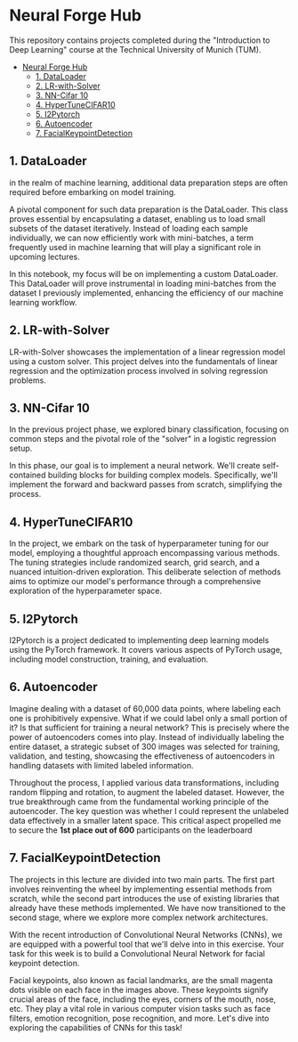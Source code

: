 

# Neural Forge Hub

This repository contains projects completed during the "Introduction to Deep Learning" course at the Technical University of Munich (TUM).

- [Neural Forge Hub](#neural-forge-hub)
  - [1. DataLoader](#1-dataloader)
  - [2. LR-with-Solver](#2-lr-with-solver)
  - [3. NN-Cifar 10](#3-nn-cifar-10)
  - [4. HyperTuneCIFAR10](#4-hypertunecifar10)
  - [5. I2Pytorch](#5-i2pytorch)
  - [6. Autoencoder](#6-autoencoder)
  - [7. FacialKeypointDetection](#7-facialkeypointdetection)


## 1. DataLoader

in the realm of machine learning, additional data preparation steps are often required before embarking on model training.

A pivotal component for such data preparation is the DataLoader. This class proves essential by encapsulating a dataset, enabling us to load small subsets of the dataset iteratively. Instead of loading each sample individually, we can now efficiently work with mini-batches, a term frequently used in machine learning that will play a significant role in upcoming lectures.

In this notebook, my focus will be on implementing a custom DataLoader. This DataLoader will prove instrumental in loading mini-batches from the dataset I previously implemented, enhancing the efficiency of our machine learning workflow.

## 2. LR-with-Solver

LR-with-Solver showcases the implementation of a linear regression model using a custom solver. This project delves into the fundamentals of linear regression and the optimization process involved in solving regression problems.

## 3. NN-Cifar 10

In the previous project phase, we explored binary classification, focusing on common steps and the pivotal role of the "solver" in a logistic regression setup.

In this phase, our goal is to implement a neural network. We'll create self-contained building blocks for building complex models. Specifically, we'll implement the forward and backward passes from scratch, simplifying the process.

## 4. HyperTuneCIFAR10

In the project, we embark on the task of hyperparameter tuning for our model, employing a thoughtful approach encompassing various methods. The tuning strategies include randomized search, grid search, and a nuanced intuition-driven exploration. This deliberate selection of methods aims to optimize our model's performance through a comprehensive exploration of the hyperparameter space.

## 5. I2Pytorch

I2Pytorch is a project dedicated to implementing deep learning models using the PyTorch framework. It covers various aspects of PyTorch usage, including model construction, training, and evaluation.

## 6. Autoencoder

Imagine dealing with a dataset of 60,000 data points, where labeling each one is prohibitively expensive. What if we could label only a small portion of it? Is that sufficient for training a neural network? This is precisely where the power of autoencoders comes into play. Instead of individually labeling the entire dataset, a strategic subset of 300 images was selected for training, validation, and testing, showcasing the effectiveness of autoencoders in handling datasets with limited labeled information.

Throughout the process, I applied various data transformations, including random flipping and rotation, to augment the labeled dataset. However, the true breakthrough came from the fundamental working principle of the autoencoder. The key question was whether I could represent the unlabeled data effectively in a smaller latent space. This critical aspect propelled me to secure the **1st place out of 600** participants on the leaderboard

## 7. FacialKeypointDetection

The projects in this lecture are divided into two main parts. The first part involves reinventing the wheel by implementing essential methods from scratch, while the second part introduces the use of existing libraries that already have these methods implemented. We have now transitioned to the second stage, where we explore more complex network architectures.

With the recent introduction of Convolutional Neural Networks (CNNs), we are equipped with a powerful tool that we'll delve into in this exercise. Your task for this week is to build a Convolutional Neural Network for facial keypoint detection.

Facial keypoints, also known as facial landmarks, are the small magenta dots visible on each face in the images above. These keypoints signify crucial areas of the face, including the eyes, corners of the mouth, nose, etc. They play a vital role in various computer vision tasks such as face filters, emotion recognition, pose recognition, and more. Let's dive into exploring the capabilities of CNNs for this task!
